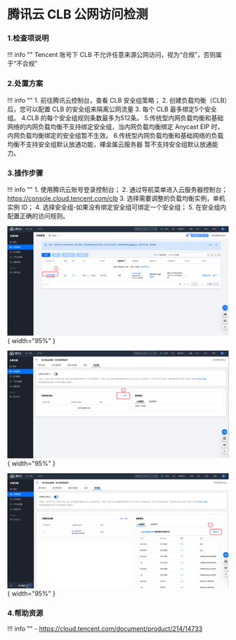 # 腾讯云 CLB 公网访问检测

### 1.检查项说明
!!! info ""
    Tencent  账号下 CLB 不允许任意来源公网访问，视为“合规”，否则属于“不合规”

### 2.处置方案
!!! info ""
    1. 前往腾讯云控制台，查看 CLB 安全组策略；
    2. 创建负载均衡（CLB）后，您可以配置 CLB 的安全组来隔离公网流量
    3. 每个 CLB 最多绑定5个安全组。
    4.CLB 的每个安全组规则条数最多为512条。
    5.传统型内网负载均衡和基础网络的内网负载均衡不支持绑定安全组，当内网负载均衡绑定 Anycast EIP 时，内网负载均衡绑定的安全组暂不生效。
    6.传统型内网负载均衡和基础网络的负载均衡不支持安全组默认放通功能，裸金属云服务器 暂不支持安全组默认放通能力。


### 3.操作步骤
!!! info ""
    1. 使用腾讯云账号登录控制台；
    2. 通过导航菜单进入云服务器控制台；https://console.cloud.tencent.com/clb
    3. 选择需要调整的负载均衡实例，单机实例 ID；
    4. 选择安全组-如果没有绑定安全组可绑定一个安全组；
    5. 在安全组内配置正确的访问规则。

![处置方案-查看clb](../../img/suggest/tencent/clb-list.png){ width="95%" }

![处置方案-查看安全组](../../img/suggest/tencent/clb-security.png){ width="95%" }

![处置方案-编辑规则](../../img/suggest/tencent/clb-secruity-edit.png){ width="95%" }

### 4.帮助资源
!!! info ""
    - https://cloud.tencent.com/document/product/214/14733

